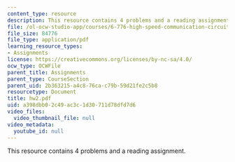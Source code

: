 ```yaml
---
content_type: resource
description: This resource contains 4 problems and a reading assignment.
file: /ol-ocw-studio-app/courses/6-776-high-speed-communication-circuits-spring-2005/a398dbb02c49ac3c1d30711d78dfd7d6_hw2.pdf
file_size: 84776
file_type: application/pdf
learning_resource_types:
- Assignments
license: https://creativecommons.org/licenses/by-nc-sa/4.0/
ocw_type: OCWFile
parent_title: Assignments
parent_type: CourseSection
parent_uid: 2b363215-a4c8-76ca-c79b-59d21fe2c5b8
resourcetype: Document
title: hw2.pdf
uid: a398dbb0-2c49-ac3c-1d30-711d78dfd7d6
video_files:
  video_thumbnail_file: null
video_metadata:
  youtube_id: null
---
```

This resource contains 4 problems and a reading assignment.